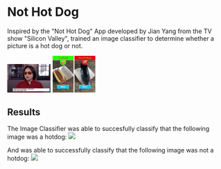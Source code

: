 # Not Hot Dog
Inspired by the "Not Hot Dog" App developed by Jian Yang from the TV show "Silicon Valley", trained an image classifier to determine whether a picture is a hot dog or not.



<p float="left">
  <img src='/images/jian_yang_hbo_silicon_valley.jpeg' width="100" />
  <img src='/images/not_hot_dog_app.jpeg' width="100" /> 
</p>


## Results

The Image Classifier was able to succesfully classify that the following image was a hotdog:
<img src = '/images/predicted_hotdog.png'>

And was able to successfully classify that the following image was not a hotdog:
<img src = '/images/predicted_nothotdog.png'>
